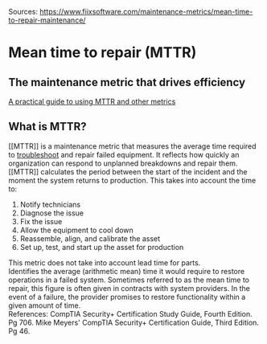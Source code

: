 Sources:
https://www.fiixsoftware.com/maintenance-metrics/mean-time-to-repair-maintenance/

# Mean time to repair (MTTR)

## The maintenance metric that drives efficiency

[A practical guide to using MTTR and other metrics](https://lp.fiixsoftware.com/metrics)

## What is MTTR?

[[MTTR]] is a maintenance metric that measures the average time required to [troubleshoot](https://www.fiixsoftware.com/blog/6-types-of-maintenance-troubleshooting-techniques/) and repair failed equipment. It reflects how quickly an organization can respond to unplanned breakdowns and repair them.
\
[[MTTR]] calculates the period between the start of the incident and the moment the system returns to production. This takes into account the time to:

1.  Notify technicians
2.  Diagnose the issue
3.  Fix the issue
4.  Allow the equipment to cool down
5.  Reassemble, align, and calibrate the asset
6.  Set up, test, and start up the asset for production

This metric does not take into account lead time for parts.
\
Identifies the average (arithmetic mean) time it would require to restore operations in a failed system. Sometimes referred to as the mean time to repair, this figure is often given in contracts with system providers. In the event of a failure, the provider promises to restore functionality within a given amount of time.
\
References:
CompTIA Security+ Certification Study Guide, Fourth Edition. Pg 706.
Mike Meyers' CompTIA Security+ Certification Guide, Third Edition. Pg 46.
